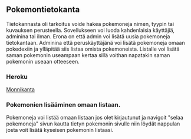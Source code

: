 ## Pokemontietokanta

Tietokannasta oli tarkoitus voide hakea pokemoneja nimen, tyypin tai kuvauksen perusteella. 
Sovellukseen voi luoda kahdenlaisia käyttäjiä, adminina tai ilman. Erona on että admin voi lisätä uusia pokemoneja tietokantaan. 
Adminina että peruskäyttäjänä voi lisätä pokemoneja omaan pokedexiin ja ylläpitää siis listaa omista pokemoneista. Listalle voi lisätä saman pokemonin useampaan kertaa sillä voithan napatakin saman pokemonin useaan otteeseen. 

### Heroku
[Monnikanta](https://monnikanta.herokuapp.com/)


### Pokemonien lisääminen omaan listaan. 

Pokemoneja voi listää omaan listaan jos olet kirjautunut ja navigoit "selaa pokemoneja" sivun kautta tietyn pokemonin sivulle niin löydät nappulan josta voit lisätä kyseisen pokemonin listaasi. 

